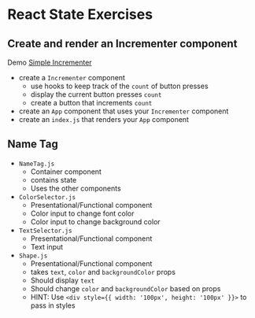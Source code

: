 # React State Exercises

## Create and render an Incrementer component

Demo [Simple Incrementer](https://demo.alchemycodelab.io/simple-incrementer)

- create a `Incrementer` component
  - use hooks to keep track of the `count` of button presses
  - display the current button presses `count`
  - create a button that increments `count`
- create an `App` component that uses your `Incrementer` component
- create an `index.js` that renders your `App` component

## Name Tag

- `NameTag.js`
  - Container component
  - contains state
  - Uses the other components
- `ColorSelector.js`
  - Presentational/Functional component
  - Color input to change font color
  - Color input to change background color
- `TextSelector.js`
  - Presentational/Functional component
  - Text input
- `Shape.js`
  - Presentational/Functional component
  - takes `text`, `color` and `backgroundColor` props
  - Should display `text`
  - Should change `color` and `backgroundColor` based on props
  - HINT: Use `<div style={{ width: '100px', height: '100px' }}>` to pass in styles
